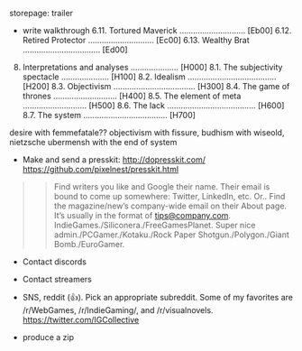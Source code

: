 storepage: trailer


- write walkthrough
6.11. Tortured Maverick ............................. [Eb00]
6.12. Retired Protector ............................. [Ec00]
6.13. Wealthy Brat .................................. [Ed00]

8. Interpretations and analyses ..................... [H000]
8.1. The subjectivity spectacle ..................... [H100]
8.2. Idealism ....................................... [H200]
8.3. Objectivism .................................... [H300]
8.4. The game of thrones ............................ [H400]
8.5. The element of meta ............................ [H500]
8.6. The lack ....................................... [H600]
8.7. The system ..................................... [H700]

desire with femmefatale??
objectivism with fissure, budhism with wiseold, nietzsche ubermensh with the end of system


- Make and send a presskit: http://dopresskit.com/ https://github.com/pixelnest/presskit.html
>> Find writers you like and Google their name. Their email is bound to come up somewhere: Twitter, LinkedIn, etc. Or..
>> Find the magazine/new’s company-wide email on their About page. It’s usually in the format of tips@company.com.
IndieGames./Siliconera./FreeGamesPlanet. Super nice admin./PCGamer./Kotaku./Rock Paper Shotgun./Polygon./Giant Bomb./EuroGamer.

- Contact discords
- Contact streamers
- SNS, reddit (👍). Pick an appropriate subreddit. Some of my favorites are /r/WebGames, /r/IndieGaming/, and /r/visualnovels.
https://twitter.com/IGCollective



- produce a zip
